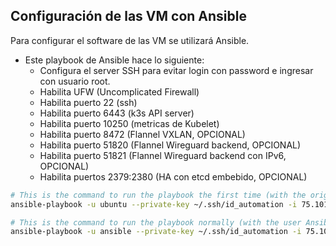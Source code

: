 ## Configuración de las VM con Ansible

Para configurar el software de las VM se utilizará Ansible.
- Este playbook de Ansible hace lo siguiente:
    - Configura el server SSH para evitar login con password e ingresar con usuario root.
    - Habilita UFW (Uncomplicated Firewall)
    - Habilita puerto 22 (ssh)
    - Habilita puerto 6443 (k3s API server)
    - Habilita puerto 10250 (metricas de Kubelet)
    - Habilita puerto 8472 (Flannel VXLAN, OPCIONAL)
    - Habilita puerto 51820 (Flannel Wireguard backend, OPCIONAL)
    - Habilita puerto 51821 (Flannel Wireguard backend con IPv6, OPCIONAL)
    - Habilita puertos 2379:2380 (HA con etcd embebido, OPCIONAL)


```bash
# This is the command to run the playbook the first time (with the original account Ubuntu)
ansible-playbook -u ubuntu --private-key ~/.ssh/id_automation -i 75.101.213.76, --vault-password-file ./ansible/vault_devops_secret.txt ./ansible/playbook.yaml

# This is the command to run the playbook normally (with the user Ansible)
ansible-playbook -u ansible --private-key ~/.ssh/id_automation -i 75.101.213.76, --vault-password-file ./ansible/vault_devops_secret.txt ./ansible/playbook.yaml
```



